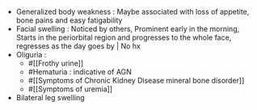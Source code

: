 - Generalized body weakness : Maybe associated with loss of appetite, bone pains and easy fatigability
- Facial swelling : Noticed by others, Prominent early in the morning, Starts in the periorbital region and progresses to the whole face, regresses as the day goes by | No hx
- Oliguria :
	- #[[Frothy urine]]
	- #Hematuria : indicative of AGN
	- #[[Symptoms of Chronic Kidney Disease mineral bone disorder]]
	- #[[Symptoms of uremia]]
- Bilateral leg swelling